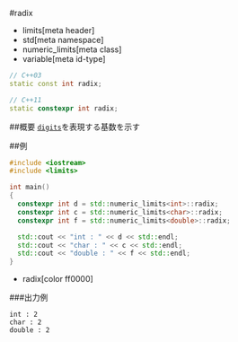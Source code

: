 #radix
* limits[meta header]
* std[meta namespace]
* numeric_limits[meta class]
* variable[meta id-type]

```cpp
// C++03
static const int radix;

// C++11
static constexpr int radix;
```

##概要
[`digits`](./digits.md)を表現する基数を示す


##例
```cpp
#include <iostream>
#include <limits>

int main()
{
  constexpr int d = std::numeric_limits<int>::radix;
  constexpr int c = std::numeric_limits<char>::radix;
  constexpr int f = std::numeric_limits<double>::radix;

  std::cout << "int : " << d << std::endl;
  std::cout << "char : " << c << std::endl;
  std::cout << "double : " << f << std::endl;
}
```
* radix[color ff0000]

###出力例
```
int : 2
char : 2
double : 2
```


